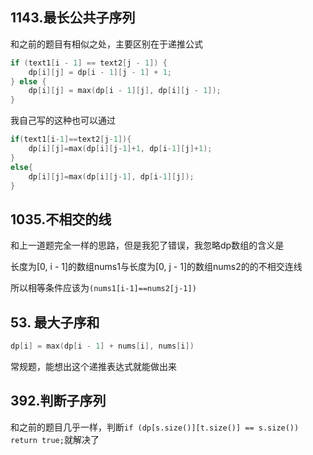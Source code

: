 ## 1143.最长公共子序列

和之前的题目有相似之处，主要区别在于递推公式

```cpp
if (text1[i - 1] == text2[j - 1]) {
    dp[i][j] = dp[i - 1][j - 1] + 1;
} else {
    dp[i][j] = max(dp[i - 1][j], dp[i][j - 1]);
}
```

我自己写的这种也可以通过

```cpp
if(text1[i-1]==text2[j-1]){
    dp[i][j]=max(dp[i][j-1]+1, dp[i-1][j]+1);
}
else{
    dp[i][j]=max(dp[i][j-1], dp[i-1][j]);
}
```

## 1035.不相交的线

和上一道题完全一样的思路，但是我犯了错误，我忽略dp数组的含义是

长度为[0, i - 1]的数组nums1与长度为[0, j - 1]的数组nums2的的不相交连线

所以相等条件应该为`(nums1[i-1]==nums2[j-1])`

## 53. 最大子序和

```cpp
dp[i] = max(dp[i - 1] + nums[i], nums[i])
```

常规题，能想出这个递推表达式就能做出来

## 392.判断子序列

和之前的题目几乎一样，判断`if (dp[s.size()][t.size()] == s.size()) return true;`就解决了
